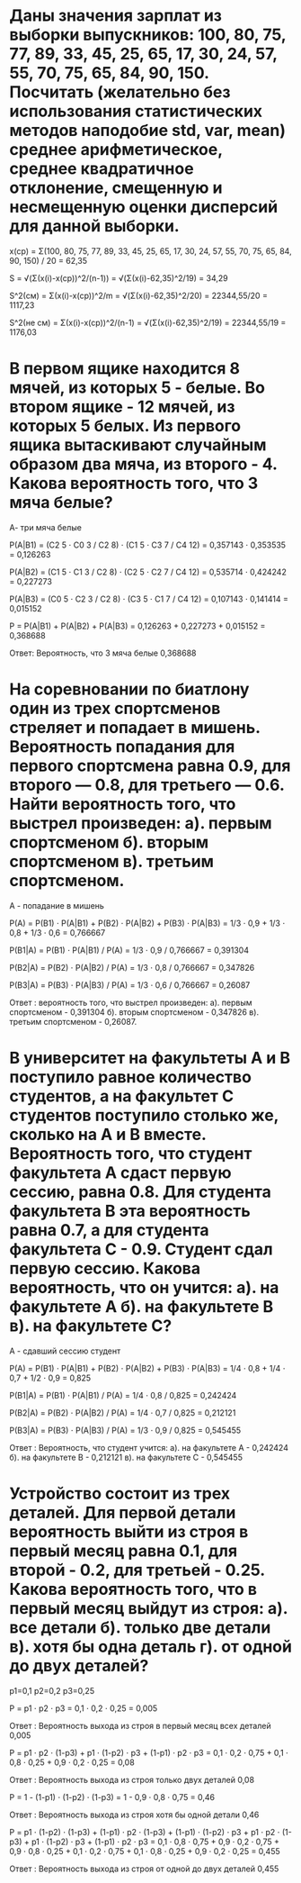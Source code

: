# Даны значения зарплат из выборки выпускников: 100, 80, 75, 77, 89, 33, 45, 25, 65, 17, 30, 24, 57, 55, 70, 75, 65, 84, 90, 150. Посчитать (желательно без использования статистических методов наподобие std, var, mean) среднее арифметическое, среднее квадратичное отклонение, смещенную и несмещенную оценки дисперсий для данной выборки.

x(ср) = Σ(100, 80, 75, 77, 89, 33, 45, 25, 65, 17, 30, 24, 57, 55, 70, 75, 65, 84, 90, 150) / 20 = 62,35

S = √(Σ(x(i)-x(cp))^2/(n-1)) = √(Σ(x(i)-62,35)^2/19) = 34,29

S^2(см) = Σ(x(i)-x(cp))^2/m = √(Σ(x(i)-62,35)^2/20) = 22344,55/20 = 1117,23

S^2(не см) = Σ(x(i)-x(cp))^2/(n-1) = √(Σ(x(i)-62,35)^2/19) = 22344,55/19 = 1176,03

# В первом ящике находится 8 мячей, из которых 5 - белые. Во втором ящике - 12 мячей, из которых 5 белых. Из первого ящика вытаскивают случайным образом два мяча, из второго - 4. Какова вероятность того, что 3 мяча белые?

А- три мяча белые

P(A|B1) = (C2 5 ⋅ C0 3 / C2 8) ⋅ (C1 5 ⋅ C3 7 / C4 12) = 0,357143 ⋅ 0,353535 = 0,126263

P(A|B2) = (C1 5 ⋅ C1 3 / C2 8) ⋅ (C2 5 ⋅ C2 7 / C4 12) = 0,535714 ⋅ 0,424242 = 0,227273

P(A|B3) = (C0 5 ⋅ C2 3 / C2 8) ⋅ (C3 5 ⋅ C1 7 / C4 12) = 0,107143 ⋅ 0,141414 = 0,015152

P = P(A|B1) + P(A|B2) + P(A|B3) = 0,126263 + 0,227273 + 0,015152 = 0,368688

Ответ: Вероятность, что 3 мяча белые 0,368688

# На соревновании по биатлону один из трех спортсменов стреляет и попадает в мишень. Вероятность попадания для первого спортсмена равна 0.9, для второго — 0.8, для третьего — 0.6. Найти вероятность того, что выстрел произведен: a). первым спортсменом б). вторым спортсменом в). третьим спортсменом.

A - попадание в мишень

P(A) = P(B1) ⋅ P(A|B1) + P(B2) ⋅ P(A|B2) + P(B3) ⋅ P(A|B3) = 1/3 ⋅ 0,9 + 1/3 ⋅ 0,8 + 1/3 ⋅ 0,6 = 0,766667

P(B1|A) = P(B1) ⋅ P(A|B1) / P(A) = 1/3 ⋅ 0,9 / 0,766667 = 0,391304

P(B2|A) = P(B2) ⋅ P(A|B2) / P(A) = 1/3 ⋅ 0,8 / 0,766667 = 0,347826

P(B3|A) = P(B3) ⋅ P(A|B3) / P(A) = 1/3 ⋅ 0,6 / 0,766667 = 0,26087

Ответ : вероятность того, что выстрел произведен: a). первым спортсменом - 0,391304 б). вторым спортсменом - 0,347826 в). третьим спортсменом - 0,26087.

# В университет на факультеты A и B поступило равное количество студентов, а на факультет C студентов поступило столько же, сколько на A и B вместе. Вероятность того, что студент факультета A сдаст первую сессию, равна 0.8. Для студента факультета B эта вероятность равна 0.7, а для студента факультета C - 0.9. Студент сдал первую сессию. Какова вероятность, что он учится: a). на факультете A б). на факультете B в). на факультете C?

А - сдавший сессию студент

P(A) = P(B1) ⋅ P(A|B1) + P(B2) ⋅ P(A|B2) + P(B3) ⋅ P(A|B3) = 1/4 ⋅ 0,8 + 1/4 ⋅ 0,7 + 1/2 ⋅ 0,9 = 0,825

P(B1|A) = P(B1) ⋅ P(A|B1) / P(A) = 1/4 ⋅ 0,8 / 0,825 = 0,242424

P(B2|A) = P(B2) ⋅ P(A|B2) / P(A) = 1/4 ⋅ 0,7 / 0,825 = 0,212121

P(B3|A) = P(B3) ⋅ P(A|B3) / P(A) = 1/3 ⋅ 0,9 / 0,825 = 0,545455

Ответ : Вероятность, что студент учится: a). на факультете A - 0,242424 б). на факультете B - 0,212121 в). на факультете C - 0,545455

# Устройство состоит из трех деталей. Для первой детали вероятность выйти из строя в первый месяц равна 0.1, для второй - 0.2, для третьей - 0.25. Какова вероятность того, что в первый месяц выйдут из строя: а). все детали б). только две детали в). хотя бы одна деталь г). от одной до двух деталей?

p1=0,1   p2=0,2   p3=0,25

P = p1 ⋅ p2 ⋅ p3 = 0,1 ⋅ 0,2 ⋅ 0,25 = 0,005

Ответ : Вероятность выхода из строя в первый месяц всех деталей 0,005

P = p1 ⋅ p2 ⋅ (1-p3) + p1 ⋅ (1-p2) ⋅ p3 + (1-p1) ⋅ p2 ⋅ p3 = 0,1 ⋅ 0,2 ⋅ 0,75 + 0,1 ⋅ 0,8 ⋅ 0,25 + 0,9 ⋅ 0,2 ⋅ 0,25 = 0,08

Ответ : Вероятность выхода из строя только двух деталей 0,08

P = 1 - (1-p1) ⋅ (1-p2) ⋅ (1-p3) = 1 - 0,9 ⋅ 0,8 ⋅ 0,75 = 0,46

Ответ : Вероятность выхода из строя хотя бы одной детали 0,46

P = p1 ⋅ (1-p2) ⋅ (1-p3) + (1-p1) ⋅ p2 ⋅ (1-p3) + (1-p1) ⋅ (1-p2) ⋅ p3 + p1 ⋅ p2 ⋅ (1-p3) + p1 ⋅ (1-p2) ⋅ p3 + (1-p1) ⋅ p2 ⋅ p3 = 0,1 ⋅ 0,8 ⋅ 0,75 + 0,9 ⋅ 0,2 ⋅ 0,75 + 0,9 ⋅ 0,8 ⋅ 0,25 + 0,1 ⋅ 0,2 ⋅ 0,75 + 0,1 ⋅ 0,8 ⋅ 0,25 + 0,9 ⋅ 0,2 ⋅ 0,25 = 0,455

Ответ : Вероятность выхода из строя от одной до двух деталей 0,455
